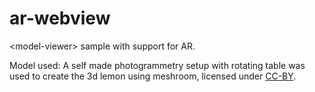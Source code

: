 # ar-webview
&lt;model-viewer> sample with support for AR. 

Model used:
  A self made photogrammetry setup with rotating table was used to create the 3d lemon using meshroom, licensed under <a href="https://creativecommons.org/licenses/by/2.0/">CC-BY</a>.
